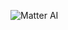![Matter AI](https://res.cloudinary.com/dor5uewzz/image/upload/v1742408026/og-image-matter_qisnai.png)
